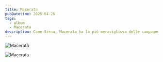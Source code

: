 ```yaml
---
title: Macerata
pubDatetime: 2025-04-26
tags: 
  - album
  - Macerata
description: Come Siena, Macerata ha la più meravigliosa delle campagne a pochi minuti a piedi dal centro.
---
```


![Macerata](/images/album/2025/macerata01.jpg)

![Macerata](/images/album/2025/macerata02.jpg)
